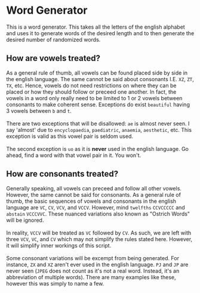 # Word Generator
This is a word generator. This takes all the letters of the english alphabet and uses it to generate words of the
desired length and to then generate the desired number of randomized words.
## How are vowels treated?
As a general rule of thumb, all vowels can be found placed side by side in the english language. The same cannot be said
about consonants I.E. `XZ`, `ZT`, `TX`, etc. Hence, vowels do not need restrictions on where they can be placed or how
they should follow or preceed one another. In fact, the vowels in a word only really need to be limited to 1 or 2 vowels
between consonants to make coherent sense. Exceptions do exist `beautiful` having 3 vowels between `b` and `t`.\
\
There are two exceptions that will be disallowed: `ae` is almost never seen. I say 'almost' due to `encyclopaedia`, 
`paediatric`, `anaemia`, `aesthetic`, etc. This exception is valid as this vowel pair is seldom used.\
\
The second exception is `uo` as it is **never** used in the english language. Go ahead, find a word with that vowel 
pair in it. You won't.
## How are consonants treated?
Generally speaking, all vowels can preceed and follow all other vowels. However, the same cannot be said for consonants. 
As a general rule of thumb, the basic sequences of vowels and consonants in the english language are `VC`, `CV`, `VCV`, 
and `VCCV`. However, mind `twelfths` `CCVCCCCC` and `abstain` `VCCCVVC`. These nuanced variations also known as "Ostrich Words" 
will be ignored.\
\
In reality, `VCCV` will be treated as `VC` followed by `CV`. As such, we are left with three `VCV`, `VC`, and `CV` which 
may not simplify the rules stated here. However, it will simplify inner workings of this script.\
\
Some consonant variations will be excempt from being generated. For instance, `ZX` and `XZ` aren't ever used in the english
language. `PJ` and `JP` are never seen (`JPEG` does not count as it's not a real word. Instead, it's an abbreviation of multiple words). 
There are many examples like these, however this was simply to name a few.